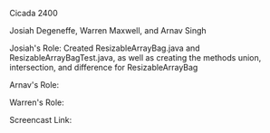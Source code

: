 Cicada 2400

Josiah Degeneffe, Warren Maxwell, and Arnav Singh

Josiah's Role: Created ResizableArrayBag.java and ResizableArrayBagTest.java, as well as creating the methods union, intersection, and difference for ResizableArrayBag

Arnav's Role: 

Warren's Role: 

Screencast Link: 